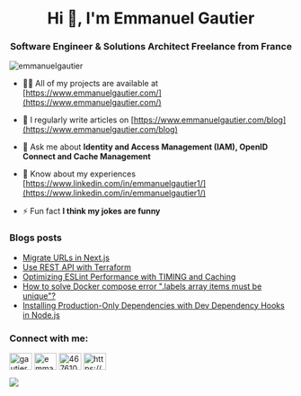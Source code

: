 <h1 align="center">Hi 👋, I'm Emmanuel Gautier</h1>
<h3 align="center">Software Engineer & Solutions Architect Freelance from France</h3>

<p align="left"> <img src="https://komarev.com/ghpvc/?username=emmanuelgautier&label=Profile%20views&color=0e75b6&style=flat" alt="emmanuelgautier" /> </p>

- 👨‍💻 All of my projects are available at [https://www.emmanuelgautier.com/](https://www.emmanuelgautier.com/)

- 📝 I regularly write articles on [https://www.emmanuelgautier.com/blog](https://www.emmanuelgautier.com/blog)

- 💬 Ask me about **Identity and Access Management (IAM), OpenID Connect and Cache Management**

- 📄 Know about my experiences [https://www.linkedin.com/in/emmanuelgautier1/](https://www.linkedin.com/in/emmanuelgautier1/)

- ⚡ Fun fact **I think my jokes are funny**

### Blogs posts
<!-- BLOG-POST-LIST:START -->
- [Migrate URLs in Next.js](https://www.emmanuelgautier.com/blog/migrate-urls-nextjs)
- [Use REST API with Terraform](https://www.emmanuelgautier.com/blog/terraform-rest-api)
- [Optimizing ESLint Performance with TIMING and Caching](https://www.emmanuelgautier.com/blog/optimize-eslint-performance)
- [How to solve Docker compose error &quot;.labels array items must be unique&quot;?](https://www.emmanuelgautier.com/blog/solve-docker-compose-labels-must-unique)
- [Installing Production-Only Dependencies with Dev Dependency Hooks in Node.js](https://www.emmanuelgautier.com/blog/install-production-only-dependencies-with-dev-dependency-hooks-node)
<!-- BLOG-POST-LIST:END -->

<h3 align="left">Connect with me:</h3>
<p align="left">
<a href="https://twitter.com/gautier_manu" target="blank"><img align="center" src="https://raw.githubusercontent.com/rahuldkjain/github-profile-readme-generator/master/src/images/icons/Social/twitter.svg" alt="gautier_manu" height="30" width="40" /></a>
<a href="https://linkedin.com/in/emmanuelgautier1" target="blank"><img align="center" src="https://raw.githubusercontent.com/rahuldkjain/github-profile-readme-generator/master/src/images/icons/Social/linked-in-alt.svg" alt="emmanuelgautier1" height="30" width="40" /></a>
<a href="https://stackoverflow.com/users/4676103" target="blank"><img align="center" src="https://raw.githubusercontent.com/rahuldkjain/github-profile-readme-generator/master/src/images/icons/Social/stack-overflow.svg" alt="4676103" height="30" width="40" /></a>
<a href="https://www.emmanuelgautier.com/rss.xml" target="blank"><img align="center" src="https://raw.githubusercontent.com/rahuldkjain/github-profile-readme-generator/master/src/images/icons/Social/rss.svg" alt="https://www.emmanuelgautier.com/rss.xml" height="30" width="40" /></a>
</p>

<picture>
  <source
    srcset="https://github-readme-stats.vercel.app/api?username=emmanuelgautier&show_icons=true&count_private=true&theme=dark&cache_seconds=86400"
    media="(prefers-color-scheme: dark)"
  />
  <source
    srcset="https://github-readme-stats.vercel.app/api?username=emmanuelgautier&show_icons=true&count_private=true&cache_seconds=86400"
    media="(prefers-color-scheme: light), (prefers-color-scheme: no-preference)"
  />
  <img src="https://github-readme-stats.vercel.app/api?username=emmanuelgautier&show_icons=true&count_private=true&cache_seconds=86400" />
</picture>

